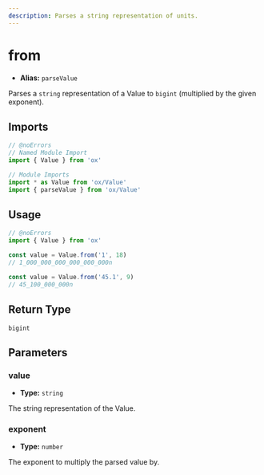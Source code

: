 ```yaml
---
description: Parses a string representation of units.
---
```


# from

- **Alias:** `parseValue`

Parses a `string` representation of a Value to `bigint` (multiplied by the given exponent).

## Imports

```ts twoslash
// @noErrors
// Named Module Import
import { Value } from 'ox'

// Module Imports
import * as Value from 'ox/Value'
import { parseValue } from 'ox/Value'
```

## Usage

```ts twoslash
// @noErrors
import { Value } from 'ox'

const value = Value.from('1', 18)
// 1_000_000_000_000_000_000n

const value = Value.from('45.1', 9)
// 45_100_000_000n
```

## Return Type

`bigint`

## Parameters

### value

- **Type:** `string`

The string representation of the Value.

### exponent

- **Type:** `number`

The exponent to multiply the parsed value by.

